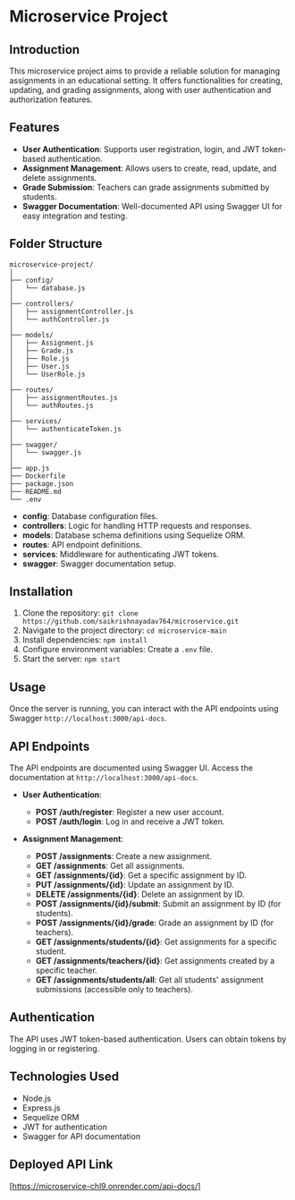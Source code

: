 # Microservice Project 

## Introduction

This microservice project aims to provide a reliable solution for managing assignments in an educational setting. It offers functionalities for creating, updating, and grading assignments, along with user authentication and authorization features.

## Features

- **User Authentication**: Supports user registration, login, and JWT token-based authentication.
- **Assignment Management**: Allows users to create, read, update, and delete assignments.
- **Grade Submission**: Teachers can grade assignments submitted by students.
- **Swagger Documentation**: Well-documented API using Swagger UI for easy integration and testing.

## Folder Structure

```
microservice-project/
│
├── config/
│   └── database.js
│
├── controllers/
│   ├── assignmentController.js
│   └── authController.js
│
├── models/
│   ├── Assignment.js
│   ├── Grade.js
│   ├── Role.js
│   ├── User.js
│   └── UserRole.js
│
├── routes/
│   ├── assignmentRoutes.js
│   └── authRoutes.js
│
├── services/
│   └── authenticateToken.js
│
├── swagger/
│   └── swagger.js
│
├── app.js
├── Dockerfile
├── package.json
├── README.md
└── .env
```

- **config**: Database configuration files.
- **controllers**: Logic for handling HTTP requests and responses.
- **models**: Database schema definitions using Sequelize ORM.
- **routes**: API endpoint definitions.
- **services**: Middleware for authenticating JWT tokens.
- **swagger**: Swagger documentation setup.

## Installation

1. Clone the repository: `git clone https://github.com/saikrishnayadav764/microservice.git`
2. Navigate to the project directory: `cd microservice-main`
3. Install dependencies: `npm install`
4. Configure environment variables: Create a `.env` file.
5. Start the server: `npm start`

## Usage

Once the server is running, you can interact with the API endpoints using Swagger `http://localhost:3000/api-docs`.

## API Endpoints

The API endpoints are documented using Swagger UI. Access the documentation at `http://localhost:3000/api-docs`.

- **User Authentication**:
  - **POST /auth/register**: Register a new user account.
  - **POST /auth/login**: Log in and receive a JWT token.

- **Assignment Management**:
  - **POST /assignments**: Create a new assignment.
  - **GET /assignments**: Get all assignments.
  - **GET /assignments/{id}**: Get a specific assignment by ID.
  - **PUT /assignments/{id}**: Update an assignment by ID.
  - **DELETE /assignments/{id}**: Delete an assignment by ID.
  - **POST /assignments/{id}/submit**: Submit an assignment by ID (for students).
  - **POST /assignments/{id}/grade**: Grade an assignment by ID (for teachers).
  - **GET /assignments/students/{id}**: Get assignments for a specific student.
  - **GET /assignments/teachers/{id}**: Get assignments created by a specific teacher.
  - **GET /assignments/students/all**: Get all students' assignment submissions (accessible only to teachers).

## Authentication

The API uses JWT token-based authentication. Users can obtain tokens by logging in or registering.

## Technologies Used

- Node.js
- Express.js
- Sequelize ORM
- JWT for authentication
- Swagger for API documentation

## Deployed API Link

[https://microservice-chl9.onrender.com/api-docs/]
